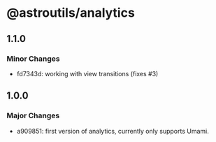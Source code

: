 # @astroutils/analytics

## 1.1.0

### Minor Changes

- fd7343d: working with view transitions (fixes #3)

## 1.0.0

### Major Changes

- a909851: first version of analytics, currently only supports Umami.
